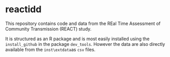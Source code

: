 # reactidd

This repository contains code and data from the REal Time Assessment of Community Transmission (REACT) study.

It is structured as an R package and is most easily installed using the `install_github` in the package `dev_tools`. 
However the data are also directly available from the `inst\extdata`as `csv` files.
